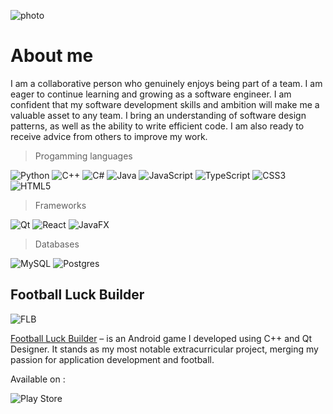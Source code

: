 ![photo](https://github.com/CristiCP/PopanIosifCristian/blob/main/background.png)

# About me
I am a collaborative person who genuinely enjoys being part of a team. I am eager to continue learning and growing as a software engineer. I am confident that my software development skills and ambition will make me a valuable asset to any team. I bring an understanding of software design patterns, as well as the ability to write efficient code. I am also ready to receive advice from others to improve my work.

> Progamming languages
> 
![Python](https://img.shields.io/badge/python-3670A0?style=for-the-badge&logo=python&logoColor=ffdd54)
![C++](https://img.shields.io/badge/c++-%2300599C.svg?style=for-the-badge&logo=c%2B%2B&logoColor=white)
![C#](https://img.shields.io/badge/c%23-%23239120.svg?style=for-the-badge&logo=csharp&logoColor=white)
![Java](https://img.shields.io/badge/java-%23ED8B00.svg?style=for-the-badge&logo=openjdk&logoColor=white)
![JavaScript](https://img.shields.io/badge/javascript-%23323330.svg?style=for-the-badge&logo=javascript&logoColor=%23F7DF1E)
![TypeScript](https://img.shields.io/badge/typescript-%23007ACC.svg?style=for-the-badge&logo=typescript&logoColor=white)
![CSS3](https://img.shields.io/badge/css3-%231572B6.svg?style=for-the-badge&logo=css3&logoColor=white)
![HTML5](https://img.shields.io/badge/html5-%23E34F26.svg?style=for-the-badge&logo=html5&logoColor=white)

> Frameworks

![Qt](https://img.shields.io/badge/Qt-%23217346.svg?style=for-the-badge&logo=Qt&logoColor=white)
![React](https://img.shields.io/badge/react-%2320232a.svg?style=for-the-badge&logo=react&logoColor=%2361DAFB)
![JavaFX](https://img.shields.io/badge/javafx-%23FF0000.svg?style=for-the-badge&logo=javafx&logoColor=white)

> Databases

![MySQL](https://img.shields.io/badge/mysql-%2300f.svg?style=for-the-badge&logo=mysql&logoColor=white)
![Postgres](https://img.shields.io/badge/postgres-%23316192.svg?style=for-the-badge&logo=postgresql&logoColor=white)

## Football Luck Builder
![FLB](https://play-lh.googleusercontent.com/3IhIdXXYH_CT7pmyjPYLDuk3faMmQaqga-Jce9_KcogdGodUHQ-soxNu50hmrNxgzdIu=w240-h480-rw)

[Football Luck Builder](<https://play.google.com/store/apps/details?id=org.qtproject.footballluckbuilder&hl=ro&gl=US>) – is an Android game I developed using C++ and Qt Designer. It stands as my most notable extracurricular project, merging my passion for application development and football.

Available on : 

![Play Store](https://img.shields.io/badge/Google_Play-414141?style=for-the-badge&logo=google-play&logoColor=white)
